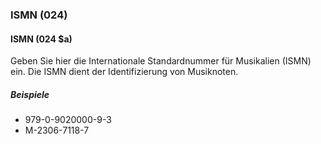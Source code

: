 ### ISMN (024)  

#### ISMN (024 $a)  
Geben Sie hier die Internationale Standardnummer für Musikalien (ISMN) ein. Die ISMN dient der Identifizierung von Musiknoten.  

##### Beispiele  
- 979-0-9020000-9-3  
- M-2306-7118-7
